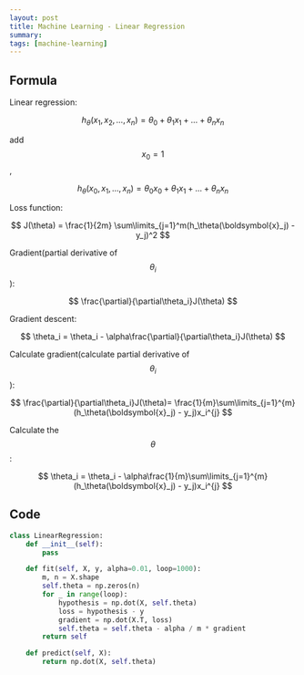 ```yaml
---
layout: post
title: Machine Learning - Linear Regression
summary:
tags: [machine-learning]
---
```


## Formula

Linear regression:

$$ h_\theta(x_1, x_2, \ldots, x_n) = \theta_0 + \theta_1 x_1 + \ldots + \theta_n x_n $$

add $$ x_0 = 1 $$,

$$ h_\theta(x_0, x_1, \ldots, x_n) = \theta_0 x_0 + \theta_1 x_1 + \ldots + \theta_n x_n $$

Loss function:

$$ J(\theta) = \frac{1}{2m} \sum\limits_{j=1}^m(h_\theta(\boldsymbol{x}_j) - y_j)^2 $$

Gradient(partial derivative of $$ \theta_i $$):

$$ \frac{\partial}{\partial\theta_i}J(\theta) $$

Gradient descent:

$$ \theta_i = \theta_i - \alpha\frac{\partial}{\partial\theta_i}J(\theta) $$

Calculate gradient(calculate partial derivative of $$ \theta_i $$):

$$ \frac{\partial}{\partial\theta_i}J(\theta)= \frac{1}{m}\sum\limits_{j=1}^{m}(h_\theta(\boldsymbol{x}_j) - y_j)x_i^{j} $$

Calculate the $$ \theta $$:

$$ \theta_i = \theta_i - \alpha\frac{1}{m}\sum\limits_{j=1}^{m}(h_\theta(\boldsymbol{x}_j) - y_j)x_i^{j} $$

## Code

``` python
class LinearRegression:
    def __init__(self):
        pass

    def fit(self, X, y, alpha=0.01, loop=1000):
        m, n = X.shape
        self.theta = np.zeros(n)
        for _ in range(loop):
            hypothesis = np.dot(X, self.theta)
            loss = hypothesis - y
            gradient = np.dot(X.T, loss)
            self.theta = self.theta - alpha / m * gradient
        return self

    def predict(self, X):
        return np.dot(X, self.theta)
```
